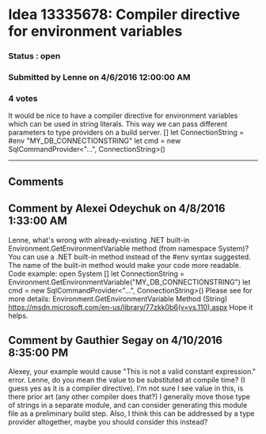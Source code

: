 # Idea 13335678: Compiler directive for environment variables #

### Status : open

### Submitted by Lenne on 4/6/2016 12:00:00 AM

### 4 votes

It would be nice to have a compiler directive for environment variables which can be used in string literals.
This way we can pass different parameters to type providers on a build server.
[<Literal>]
let ConnectionString = #env "MY_DB_CONNECTIONSTRING"
let cmd = new SqlCommandProvider<"...", ConnectionString>()


------------------------
## Comments


## Comment by Alexei Odeychuk on 4/8/2016 1:33:00 AM
Lenne, what's wrong with already-existing .NET built-in Environment.GetEnvironmentVariable method (from namespace System)?
You can use a .NET built-in method instead of the #env syntax suggested. The name of the built-in method would make your code more readable.
Code example:
open System
[<Literal>]
let ConnectionString = Environment.GetEnvironmentVariable("MY_DB_CONNECTIONSTRING")
let cmd = new SqlCommandProvider<"...", ConnectionString>()
Please see for more details:
Environment.GetEnvironmentVariable Method (String)
https://msdn.microsoft.com/en-us/library/77zkk0b6(v=vs.110).aspx
Hope it helps.


## Comment by Gauthier Segay on 4/10/2016 8:35:00 PM
Alexey, your example would cause "This is not a valid constant expression." error.
Lenne, do you mean the value to be substituted at compile time? (I guess yes as it is a compiler directive).
I'm not sure I see value in this, is there prior art (any other compiler does that?)
I generally move those type of strings in a separate module, and can consider generating this module file as a preliminary build step.
Also, I think this can be addressed by a type provider altogether, maybe you should consider this instead?

